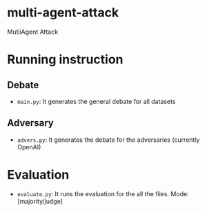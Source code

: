# multi-agent-attack
MutliAgent Attack


# Running instruction

## Debate
- `main.py`: It generates the general debate for all datasets

## Adversary
- `advers.py`: It generates the debate for the adversaries (currently OpenAI)

# Evaluation
- `evaluate.py`: It runs the evaluation for the all the files. Mode: [majority/judge]
